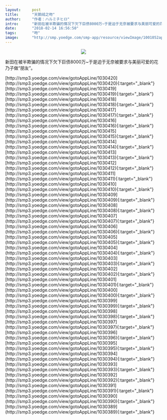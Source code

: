 ```yaml
---
layout:     post
title:      "天鹅绒之吻"
author:     "作者：ハルミチヒロ"
intro:      "新田在被半欺骗的情况下欠下巨债8000万~于是迫于无奈被要求与美丽可爱的花乃子做“朋友”。"
date:       "2018-02-14 16:56:50"
tags:       "吻"
image:      "http://smp.yoedge.com/smp-app/resource/viewImage/1001052appline.png"
---
```

<div style="text-align: center">
<p><img src="http://smp.yoedge.com/smp-app/resource/viewImage/1001052appline.png"/></p>
</div>
<p class="post-meta">
<span>新田在被半欺骗的情况下欠下巨债8000万~于是迫于无奈被要求与美丽可爱的花乃子做“朋友”。</span>
</p>
[http://smp3.yoedge.com/view/gotoAppLine/1030420](http://smp3.yoedge.com/view/gotoAppLine/1030420){:target="_blank"}
[http://smp3.yoedge.com/view/gotoAppLine/1030419](http://smp3.yoedge.com/view/gotoAppLine/1030419){:target="_blank"}
[http://smp3.yoedge.com/view/gotoAppLine/1030418](http://smp3.yoedge.com/view/gotoAppLine/1030418){:target="_blank"}
[http://smp3.yoedge.com/view/gotoAppLine/1030417](http://smp3.yoedge.com/view/gotoAppLine/1030417){:target="_blank"}
[http://smp3.yoedge.com/view/gotoAppLine/1030416](http://smp3.yoedge.com/view/gotoAppLine/1030416){:target="_blank"}
[http://smp3.yoedge.com/view/gotoAppLine/1030415](http://smp3.yoedge.com/view/gotoAppLine/1030415){:target="_blank"}
[http://smp3.yoedge.com/view/gotoAppLine/1030414](http://smp3.yoedge.com/view/gotoAppLine/1030414){:target="_blank"}
[http://smp3.yoedge.com/view/gotoAppLine/1030413](http://smp3.yoedge.com/view/gotoAppLine/1030413){:target="_blank"}
[http://smp3.yoedge.com/view/gotoAppLine/1030412](http://smp3.yoedge.com/view/gotoAppLine/1030412){:target="_blank"}
[http://smp3.yoedge.com/view/gotoAppLine/1030411](http://smp3.yoedge.com/view/gotoAppLine/1030411){:target="_blank"}
[http://smp3.yoedge.com/view/gotoAppLine/1030410](http://smp3.yoedge.com/view/gotoAppLine/1030410){:target="_blank"}
[http://smp3.yoedge.com/view/gotoAppLine/1030409](http://smp3.yoedge.com/view/gotoAppLine/1030409){:target="_blank"}
[http://smp3.yoedge.com/view/gotoAppLine/1030408](http://smp3.yoedge.com/view/gotoAppLine/1030408){:target="_blank"}
[http://smp3.yoedge.com/view/gotoAppLine/1030407](http://smp3.yoedge.com/view/gotoAppLine/1030407){:target="_blank"}
[http://smp3.yoedge.com/view/gotoAppLine/1030406](http://smp3.yoedge.com/view/gotoAppLine/1030406){:target="_blank"}
[http://smp3.yoedge.com/view/gotoAppLine/1030405](http://smp3.yoedge.com/view/gotoAppLine/1030405){:target="_blank"}
[http://smp3.yoedge.com/view/gotoAppLine/1030404](http://smp3.yoedge.com/view/gotoAppLine/1030404){:target="_blank"}
[http://smp3.yoedge.com/view/gotoAppLine/1030403](http://smp3.yoedge.com/view/gotoAppLine/1030403){:target="_blank"}
[http://smp3.yoedge.com/view/gotoAppLine/1030402](http://smp3.yoedge.com/view/gotoAppLine/1030402){:target="_blank"}
[http://smp3.yoedge.com/view/gotoAppLine/1030401](http://smp3.yoedge.com/view/gotoAppLine/1030401){:target="_blank"}
[http://smp3.yoedge.com/view/gotoAppLine/1030400](http://smp3.yoedge.com/view/gotoAppLine/1030400){:target="_blank"}
[http://smp3.yoedge.com/view/gotoAppLine/1030399](http://smp3.yoedge.com/view/gotoAppLine/1030399){:target="_blank"}
[http://smp3.yoedge.com/view/gotoAppLine/1030398](http://smp3.yoedge.com/view/gotoAppLine/1030398){:target="_blank"}
[http://smp3.yoedge.com/view/gotoAppLine/1030397](http://smp3.yoedge.com/view/gotoAppLine/1030397){:target="_blank"}
[http://smp3.yoedge.com/view/gotoAppLine/1030396](http://smp3.yoedge.com/view/gotoAppLine/1030396){:target="_blank"}
[http://smp3.yoedge.com/view/gotoAppLine/1030395](http://smp3.yoedge.com/view/gotoAppLine/1030395){:target="_blank"}
[http://smp3.yoedge.com/view/gotoAppLine/1030394](http://smp3.yoedge.com/view/gotoAppLine/1030394){:target="_blank"}
[http://smp3.yoedge.com/view/gotoAppLine/1030393](http://smp3.yoedge.com/view/gotoAppLine/1030393){:target="_blank"}
[http://smp3.yoedge.com/view/gotoAppLine/1030392](http://smp3.yoedge.com/view/gotoAppLine/1030392){:target="_blank"}
[http://smp3.yoedge.com/view/gotoAppLine/1030391](http://smp3.yoedge.com/view/gotoAppLine/1030391){:target="_blank"}
[http://smp3.yoedge.com/view/gotoAppLine/1030390](http://smp3.yoedge.com/view/gotoAppLine/1030390){:target="_blank"}
[http://smp3.yoedge.com/view/gotoAppLine/1030389](http://smp3.yoedge.com/view/gotoAppLine/1030389){:target="_blank"}


